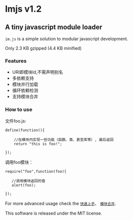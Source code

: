 # Imjs v1.2
## A tiny javascript module loader

`im.js` is a simple solution to modular javascript development.

Only 2.3 KB gzipped (4.4 KB minified)

### Features
 * URI即模块Id,不需声明别名
 * 多依赖支持
 * 模块并行加载
 * 循环依赖检测
 * 支持模块合并

### How to use
文件foo.js:

    define(function(){

        //在模块内实现一些功能（函数、类、甚至库等）, 最后返回 
        return "this is foo!";
  
    });

调用foo模块：

    require("foo",function(foo){

       //调用模块返回的值
       alert(foo);
  
    });


For more advanced usage check the [`快速上手`](http://fengdi.github.com/imjs/test.html)、
[`模块合并`](https://github.com/fengdi/imjs/wiki/%E6%A8%A1%E5%9D%97%E5%90%88%E5%B9%B6%E5%8A%9F%E8%83%BD%E8%AF%B4%E6%98%8E).

This software is released under the MIT license.
